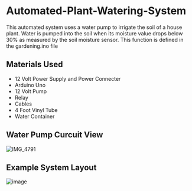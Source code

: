 # Automated-Plant-Watering-System
This automated system uses a water pump to irrigate the soil of a house plant. Water is pumped into the soil when its moisture value drops below 30% as measured by the soil moisture sensor. This function is defined in the gardening.ino file
## Materials Used
- 12 Volt Power Supply and Power Connecter
- Arduino Uno
- 12 Volt Pump
- Relay
- Cables
- 4 Foot Vinyl Tube
- Water Container
## Water Pump Curcuit View
![IMG_4791](https://github.com/user-attachments/assets/a2793a49-017d-4e47-a367-ced17c5d5dc5)
## Example System Layout
![image](https://github.com/user-attachments/assets/d69bbf4f-f607-46e3-bdbb-152b7d079ef1)

